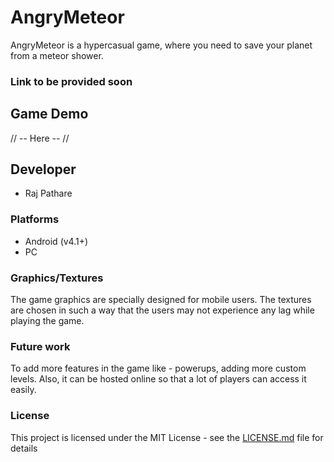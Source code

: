 # AngryMeteor
AngryMeteor is a hypercasual game, where you need to save your planet from a meteor shower.
### Link to be provided soon


## Game Demo
// -- Here -- //

## Developer
- Raj Pathare

### Platforms
- Android (v4.1+)
- PC


### Graphics/Textures
The game graphics are specially designed for mobile users. The textures are chosen in such a way that the users may not experience any lag while playing the game.


### Future work
To add more features in the game like - powerups, adding more custom levels. Also, it can be hosted online so that a lot of players can access it easily.

### License

This project is licensed under the MIT License - see the [LICENSE.md](LICENSE.md) file for details
